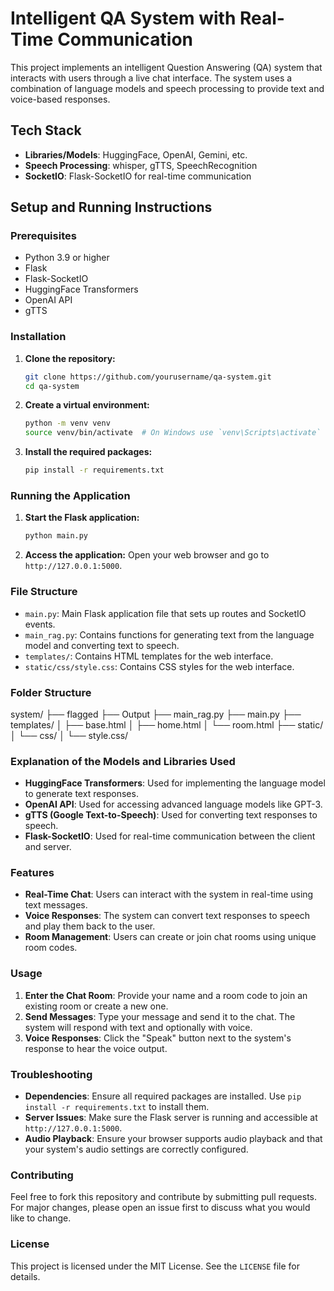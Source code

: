 # Intelligent QA System with Real-Time Communication

This project implements an intelligent Question Answering (QA) system that interacts with users through a live chat interface. The system uses a combination of language models and speech processing to provide text and voice-based responses.

## Tech Stack

- **Libraries/Models**: HuggingFace, OpenAI, Gemini, etc.
- **Speech Processing**: whisper, gTTS, SpeechRecognition
- **SocketIO**: Flask-SocketIO for real-time communication

## Setup and Running Instructions

### Prerequisites

- Python 3.9 or higher
- Flask
- Flask-SocketIO
- HuggingFace Transformers
- OpenAI API
- gTTS

### Installation

1. **Clone the repository:**
    ```bash
    git clone https://github.com/yourusername/qa-system.git
    cd qa-system
    ```

2. **Create a virtual environment:**
    ```bash
    python -m venv venv
    source venv/bin/activate  # On Windows use `venv\Scripts\activate`
    ```

3. **Install the required packages:**
    ```bash
    pip install -r requirements.txt
    ```

### Running the Application

1. **Start the Flask application:**
    ```bash
    python main.py
    ```

2. **Access the application:**
    Open your web browser and go to `http://127.0.0.1:5000`.

### File Structure

- `main.py`: Main Flask application file that sets up routes and SocketIO events.
- `main_rag.py`: Contains functions for generating text from the language model and converting text to speech.
- `templates/`: Contains HTML templates for the web interface.
- `static/css/style.css`: Contains CSS styles for the web interface.

### Folder Structure
system/
├── flagged
├── Output
├── main_rag.py
├── main.py
├── templates/
│   ├── base.html
│   ├── home.html
│   └── room.html
├── static/
│   └── css/
│       └── style.css/

### Explanation of the Models and Libraries Used

- **HuggingFace Transformers**: Used for implementing the language model to generate text responses.
- **OpenAI API**: Used for accessing advanced language models like GPT-3.
- **gTTS (Google Text-to-Speech)**: Used for converting text responses to speech.
- **Flask-SocketIO**: Used for real-time communication between the client and server.

### Features

- **Real-Time Chat**: Users can interact with the system in real-time using text messages.
- **Voice Responses**: The system can convert text responses to speech and play them back to the user.
- **Room Management**: Users can create or join chat rooms using unique room codes.

### Usage

1. **Enter the Chat Room**: Provide your name and a room code to join an existing room or create a new one.
2. **Send Messages**: Type your message and send it to the chat. The system will respond with text and optionally with voice.
3. **Voice Responses**: Click the "Speak" button next to the system's response to hear the voice output.

### Troubleshooting

- **Dependencies**: Ensure all required packages are installed. Use `pip install -r requirements.txt` to install them.
- **Server Issues**: Make sure the Flask server is running and accessible at `http://127.0.0.1:5000`.
- **Audio Playback**: Ensure your browser supports audio playback and that your system's audio settings are correctly configured.

### Contributing

Feel free to fork this repository and contribute by submitting pull requests. For major changes, please open an issue first to discuss what you would like to change.

### License

This project is licensed under the MIT License. See the `LICENSE` file for details.
